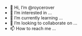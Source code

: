 - 👋 Hi, I’m @roycerover
- 👀 I’m interested in ...
- 🌱 I’m currently learning ...
- 💞️ I’m looking to collaborate on ...
- 📫 How to reach me ...

<!---
roycerover/roycerover is a ✨ special ✨ repository because its `README.md` (this file) appears on your GitHub profile.
You can click the Preview link to take a look at your changes.
--->
